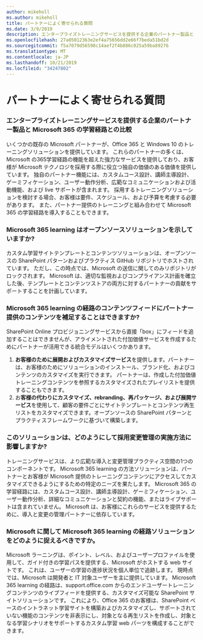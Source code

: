 ```yaml
---
author: mikeholl
ms.author: mikeholl
title: パートナーによく寄せられる質問
ms.date: 3/9/2019
description: エンタープライズトレーニングサービスを提供する企業のパートナー製品と Microsoft 365 の学習経路との比較
ms.openlocfilehash: 27a05012363e2ef4a75656dd2e66f7beda51bd2d
ms.sourcegitcommit: f5a7079d56598c14aef2f4b886c025a59ba89276
ms.translationtype: MT
ms.contentlocale: ja-JP
ms.lasthandoff: 10/21/2019
ms.locfileid: "34247802"
---
```

# <a name="partner-frequently-asked-questions"></a>パートナーによく寄せられる質問

### <a name="how-does-microsoft-365-learning-pathways-compare-to-partner-offerings-from-companies-that-provide-enterprise-training-services"></a>エンタープライズトレーニングサービスを提供する企業のパートナー製品と Microsoft 365 の学習経路との比較
いくつかの既存の Microsoft パートナーが、Office 365 と Windows 10 のトレーニングソリューションを提供しています。 これらのパートナーの多くは、Microsoft の365学習経路の機能を超えた強力なサービスを提供しており、お客様が Microsoft テクノロジを採用する際に役立つ独自の価値のある価値を提供しています。 独自のパートナー機能には、カスタムコース設計、講師主導設計、ゲーミフィケーション、ユーザー動作分析、広範なコミュニケーションおよび活動機能、および live サポートが含まれます。 採用するトレーニングソリューションを検討する場合、お客様は要件、スケジュール、および予算を考慮する必要があります。 また、パートナー提供のトレーニングと組み合わせて Microsoft 365 の学習経路を導入することもできます。
 
### <a name="is-microsoft-365-learning-pathways-an-open-source-solution"></a>Microsoft 365 learning はオープンソースソリューションを示していますか?
カスタム学習サイトテンプレートとコンテンツソリューションは、オープンソースの SharePoint パターンおよびプラクティス GitHub リポジトリでホストされています。 ただし、この時点では、Microsoft の送信に関してのみリポジトリがロックされます。 Microsoft は、適切な監視およびコンプライアンス計画を確立した後、テンプレートとコンテンツストアの両方に対するパートナーの貢献をサポートすることを計画しています。  

### <a name="can-i-supplement-the-microsoft-365-learning-pathways-content-feed-with-my-partner-provided-content"></a>Microsoft 365 learning の経路のコンテンツフィードにパートナー提供のコンテンツを補足することはできますか? 
SharePoint Online プロビジョニングサービスから直接「box」にフィードを追加することはできませんが、アライメントされた付加価値サービスを作成するためにパートナーが活用できる統合モデルはいくつかあります。

1. **お客様のために展開およびカスタマイズサービス**を提供します。パートナーは、お客様のためにソリューションのインストール、ブランド化、およびコンテンツのカスタマイズを実行できます。 パートナーは、作成した付加価値トレーニングコンテンツを参照するカスタマイズされたプレイリストを提供することもできます。 
2. お**客様の代わりにカスタマイズ、rebranding、再パッケージ、および展開サービス**を使用して、顧客の要件ごとにサイトテンプレートとコンテンツ再生リストをカスタマイズできます。オープンソースの SharePoint パターンとプラクティスフレームワークに基づいて構築します。 

### <a name="how-does-this-solution-affect-my-adoption-change-management-practice"></a>このソリューションは、どのようにして採用変更管理の実施方法に影響しますか? 
トレーニングサービスは、より広範な導入と変更管理プラクティス空間の1つのコンポーネントです。 Microsoft 365 learning の方法ソリューションは、パートナーとお客様が Microsoft 提供のトレーニングコンテンツにアクセスしてカスタマイズできるようにするための特定のニーズを果たします。 Microsoft 365 の学習経路には、カスタムコース設計、講師主導設計、ゲーミフィケーション、ユーザー動作分析、詳細なコミュニケーションと契約の機能、またはライブサポートは含まれていません。 Microsoft は、お客様にこれらのサービスを提供するために、導入と変更の管理パートナーに依存しています。 

### <a name="how-should-i-think-of-the-microsoft-365-learning-pathways-solution-with-respect-to-microsoft-learn"></a>Microsoft に関して Microsoft 365 learning の経路ソリューションをどのように捉えるべきですか。
Microsoft ラーニングは、ポイント、レベル、およびユーザープロファイルを使用して、ガイド付きの学習パスを提供する、Microsoft がホストする web サイトです。 これは、ユーザーの学習の進捗状況を個人単位で追跡します。 現時点では、Microsoft は開発者と IT 対象ユーザーを主に提供しています。 Microsoft 365 learning の経路は、support.office.com からのエンドユーザートレーニングコンテンツのライブフィードを提供する、カスタマイズ可能な SharePoint サイトソリューションです。 これにより、Office 365 のお客様は、SharePoint ベースのイントラネット学習サイトを構築およびカスタマイズし、サポートされていない機能のコンテンツを非表示にし、対象となる再生リストを作成し、対象となる学習シナリオをサポートするカスタム学習 web パーツを構成することができます。
